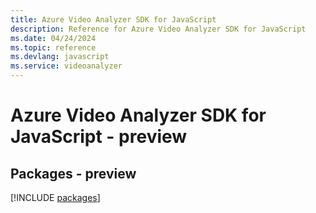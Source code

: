 ```yaml
---
title: Azure Video Analyzer SDK for JavaScript
description: Reference for Azure Video Analyzer SDK for JavaScript
ms.date: 04/24/2024
ms.topic: reference
ms.devlang: javascript
ms.service: videoanalyzer
---
```

# Azure Video Analyzer SDK for JavaScript - preview
## Packages - preview
[!INCLUDE [packages](video-analyzer-index.md)]